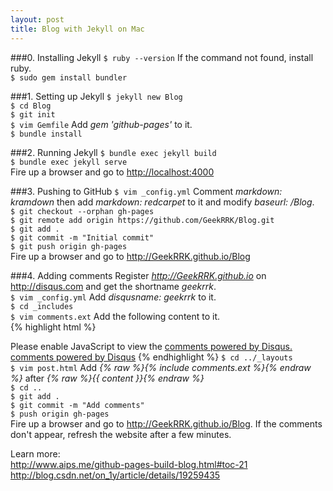 ```yaml
---
layout: post
title: Blog with Jekyll on Mac
---
```


###0. Installing Jekyll
`$ ruby --version` If the command not found, install ruby.  
`$ sudo gem install bundler`

###1. Setting up Jekyll
`$ jekyll new Blog`  
`$ cd Blog`  
`$ git init`  
`$ vim Gemfile` Add *gem 'github-pages'* to it.  
`$ bundle install`

###2. Running Jekyll
`$ bundle exec jekyll build`  
`$ bundle exec jekyll serve`  
Fire up a browser and go to <http://localhost:4000>  

###3. Pushing to GitHub
`$ vim _config.yml` Comment *markdown: kramdown* then add *markdown: redcarpet*
to it and modify *baseurl: /Blog*.  
`$ git checkout --orphan gh-pages`  
`$ git remote add origin https://github.com/GeekRRK/Blog.git`  
`$ git add .`  
`$ git commit -m "Initial commit"`  
`$ git push origin gh-pages`  
Fire up a browser and go to <http://GeekRRK.github.io/Blog>

###4. Adding comments
Register *http://GeekRRK.github.io* on <http://disqus.com>
and get the shortname *geekrrk*.  
`$ vim _config.yml` Add *disqusname: geekrrk* to it.  
`$ cd _includes`  
`$ vim comments.ext` Add the following content to it.  
{% highlight html %}
<div id="disqus_thread"></div>
<script type="text/javascript">
/* * * CONFIGURATION VARIABLES: EDIT BEFORE PASTING INTO YOUR WEBPAGE * * */
	// required: replace example with your forum shortname
	var disqus_shortname = '{{site.disqusname}}';

/* * * DON'T EDIT BELOW THIS LINE * * */
	(function() {
		var dsq = document.createElement('script');
		dsq.type = 'text/javascript'; dsq.async = true;
		dsq.src = '//' + disqus_shortname + '.disqus.com/embed.js';
		(document.getElementsByTagName('head')[0] ||
		document.getElementsByTagName('body')[0]).appendChild(dsq);
     })();
</script>
<noscript>Please enable JavaScript to view the
<a href="http://disqus.com/?ref_noscript">comments powered by Disqus.</a>
</noscript>
<a href="http://disqus.com" class="dsq-brlink">
comments powered by <span class="logo-disqus">Disqus</span></a>
{% endhighlight %}
`$ cd ../_layouts`  
`$ vim post.html` Add *{% raw %}{% include comments.ext %}{% endraw %}*
after *{% raw %}{{ content }}{% endraw %}*  
`$ cd ..`  
`$ git add .`  
`$ git commit -m "Add comments"`  
`$ push origin gh-pages`  
Fire up a browser and go to <http://GeekRRK.github.io/Blog>.
If the comments don't appear, refresh the website after a few minutes.  

Learn more:  
<http://www.aips.me/github-pages-build-blog.html#toc-21>  
<http://blog.csdn.net/on_1y/article/details/19259435>
